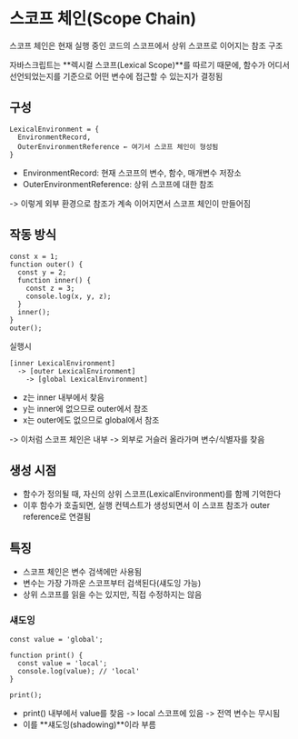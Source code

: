 # 스코프 체인(Scope Chain)

스코프 체인은 현재 실행 중인 코드의 스코프에서 상위 스코프로 이어지는 참조 구조

자바스크립트는 **렉시컬 스코프(Lexical Scope)**를 따르기 때문에, 함수가 어디서 선언되었는지를 기준으로 어떤 변수에 접근할 수 있는지가 결정됨

## 구성

```
LexicalEnvironment = {
  EnvironmentRecord,
  OuterEnvironmentReference ← 여기서 스코프 체인이 형성됨
}
```

- EnvironmentRecord: 현재 스코프의 변수, 함수, 매개변수 저장소
- OuterEnvironmentReference: 상위 스코프에 대한 참조

-> 이렇게 외부 환경으로 참조가 계속 이어지면서 스코프 체인이 만들어짐

## 작동 방식

```
const x = 1;
function outer() {
  const y = 2;
  function inner() {
    const z = 3;
    console.log(x, y, z);
  }
  inner();
}
outer();
```

실행시

```
[inner LexicalEnvironment]
  -> [outer LexicalEnvironment]
    -> [global LexicalEnvironment]
```

- z는 inner 내부에서 찾음
- y는 inner에 없으므로 outer에서 참조
- x는 outer에도 없으므로 global에서 참조

-> 이처럼 스코프 체인은 내부 -> 외부로 거슬러 올라가며 변수/식별자를 찾음

## 생성 시점

- 함수가 정의될 때, 자신의 상위 스코프(LexicalEnvironment)를 함께 기억한다
- 이후 함수가 호출되면, 실행 컨텍스트가 생성되면서 이 스코프 참조가 outer reference로 연결됨

## 특징

- 스코프 체인은 변수 검색에만 사용됨
- 변수는 가장 가까운 스코프부터 검색된다(섀도잉 가능)
- 상위 스코프를 읽을 수는 있지만, 직접 수정하지는 않음

### 섀도잉

```
const value = 'global';

function print() {
  const value = 'local';
  console.log(value); // 'local'
}

print();
```

- print() 내부에서 value를 찾음 -> local 스코프에 있음 -> 전역 변수는 무시됨
- 이를 **섀도잉(shadowing)**이라 부름

